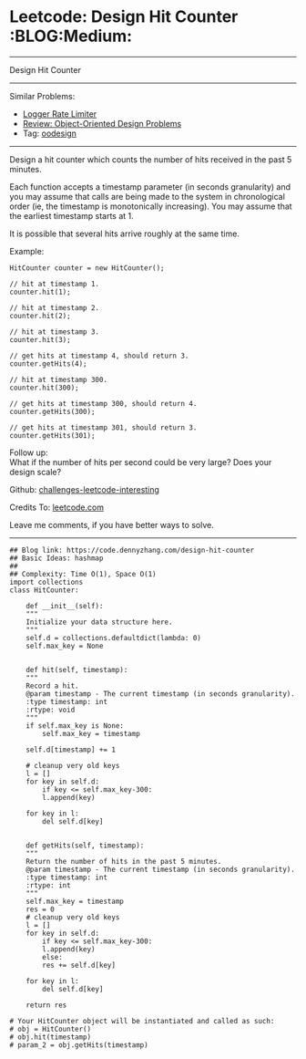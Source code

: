 
# Leetcode: Design Hit Counter     :BLOG:Medium:

---

Design Hit Counter  

---

Similar Problems:  

-   [Logger Rate Limiter](https://code.dennyzhang.com/logger-rate-limiter)
-   [Review: Object-Oriented Design Problems](https://code.dennyzhang.com/review-oodesign)
-   Tag: [oodesign](https://code.dennyzhang.com/tag/oodesign)

---

Design a hit counter which counts the number of hits received in the past 5 minutes.  

Each function accepts a timestamp parameter (in seconds granularity) and you may assume that calls are being made to the system in chronological order (ie, the timestamp is monotonically increasing). You may assume that the earliest timestamp starts at 1.  

It is possible that several hits arrive roughly at the same time.  

Example:  

    HitCounter counter = new HitCounter();
    
    // hit at timestamp 1.
    counter.hit(1);
    
    // hit at timestamp 2.
    counter.hit(2);
    
    // hit at timestamp 3.
    counter.hit(3);
    
    // get hits at timestamp 4, should return 3.
    counter.getHits(4);
    
    // hit at timestamp 300.
    counter.hit(300);
    
    // get hits at timestamp 300, should return 4.
    counter.getHits(300);
    
    // get hits at timestamp 301, should return 3.
    counter.getHits(301); 

Follow up:  
What if the number of hits per second could be very large? Does your design scale?  

Github: [challenges-leetcode-interesting](https://github.com/DennyZhang/challenges-leetcode-interesting/tree/master/problems/design-hit-counter)  

Credits To: [leetcode.com](https://leetcode.com/problems/design-hit-counter/description/)  

Leave me comments, if you have better ways to solve.  

---

    ## Blog link: https://code.dennyzhang.com/design-hit-counter
    ## Basic Ideas: hashmap
    ##
    ## Complexity: Time O(1), Space O(1)
    import collections
    class HitCounter:
    
        def __init__(self):
    	"""
    	Initialize your data structure here.
    	"""
    	self.d = collections.defaultdict(lambda: 0)
    	self.max_key = None
    
    
        def hit(self, timestamp):
    	"""
    	Record a hit.
    	@param timestamp - The current timestamp (in seconds granularity).
    	:type timestamp: int
    	:rtype: void
    	"""
    	if self.max_key is None:
    	    self.max_key = timestamp
    
    	self.d[timestamp] += 1
    
    	# cleanup very old keys
    	l = []
    	for key in self.d:
    	    if key <= self.max_key-300:
    		l.append(key)
    
    	for key in l:
    	    del self.d[key]
    
    
        def getHits(self, timestamp):
    	"""
    	Return the number of hits in the past 5 minutes.
    	@param timestamp - The current timestamp (in seconds granularity).
    	:type timestamp: int
    	:rtype: int
    	"""
    	self.max_key = timestamp
    	res = 0
    	# cleanup very old keys
    	l = []
    	for key in self.d:
    	    if key <= self.max_key-300:
    		l.append(key)
    	    else:
    		res += self.d[key]
    
    	for key in l:
    	    del self.d[key]
    
    	return res
    
    # Your HitCounter object will be instantiated and called as such:
    # obj = HitCounter()
    # obj.hit(timestamp)
    # param_2 = obj.getHits(timestamp)

